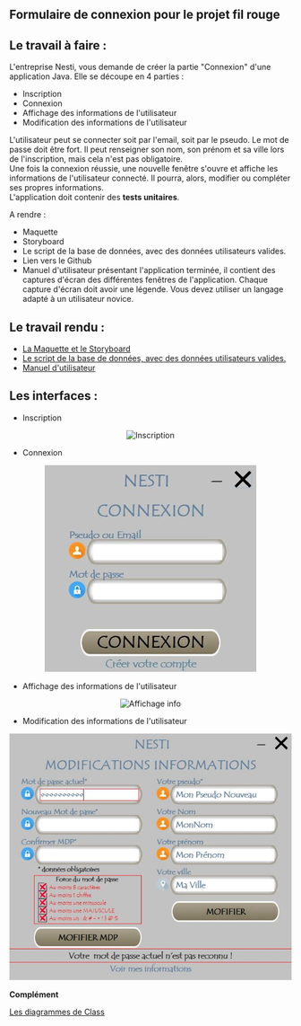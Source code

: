 ## Formulaire de connexion pour le projet fil rouge

## Le travail à faire :

L'entreprise Nesti, vous demande de créer la partie "Connexion" d'une application Java. Elle se découpe en 4 parties :  
 - Inscription  
 - Connexion  
 - Affichage des informations de l'utilisateur  
 - Modification des informations de l'utilisateur  
  
L'utilisateur peut se connecter soit par l'email, soit par le pseudo. Le mot de passe doit être fort. Il peut renseigner son nom, son prénom et sa ville lors de l'inscription, mais cela n'est pas obligatoire.  
Une fois la connexion réussie, une nouvelle fenêtre s'ouvre et affiche les informations de l'utilisateur connecté. Il pourra, alors, modifier ou compléter ses propres informations.  
L'application doit contenir des  **tests unitaires**.  
  
A rendre :  
 - Maquette  
 - Storyboard  
 - Le script de la base de données, avec des données utilisateurs valides.  
 - Lien vers le Github  
 - Manuel d'utilisateur présentant l'application terminée, il contient des captures d'écran des différentes fenêtres de l'application. Chaque capture d'écran doit avoir une légende. Vous devez utiliser un langage adapté à un utilisateur novice.
## Le travail rendu :
 - [La Maquette  et le  Storyboard](https://github.com/Michel-Cavaud/Projet_Nesti/blob/master/Dossier%20de%20conception/Projet%20NESTI%20Fil%20rouge.pdf) 
 - [Le script de la base de données, avec des données utilisateurs valides.](https://github.com/Michel-Cavaud/Projet_Nesti/blob/master/Dossier%20de%20conception/Le%20dictionnaire%20de%20donn%C3%A9es.pdf)  
 - [Manuel d'utilisateur](https://github.com/Michel-Cavaud/Projet_Nesti/blob/master/Dossier%20de%20conception/Notice%20inscription%20NESTI.pdf)
## Les interfaces :
 - Inscription

<p align="center">
  <img src="https://github.com/Michel-Cavaud/Projet_Nesti/blob/master/Dossier%20de%20conception/Images/Inscription%20compl%C3%A8te.png?raw=true" alt="Inscription"/>
</p>

 - Connexion

<p align="center">
  <img src="https://github.com/Michel-Cavaud/Projet_Nesti/blob/master/Dossier%20de%20conception/Images/Connexion.JPG?raw=true" alt="Connexion"/>
</p>

 - Affichage des informations de l'utilisateur

<p align="center">
  <img src="https://github.com/Michel-Cavaud/Projet_Nesti/blob/master/Dossier%20de%20conception/Images/Visu_%20compl%C3%A8te.png?raw=true" alt="Affichage info"/>
</p>

 - Modification des informations de l'utilisateur

 
<p align="center">
  <img src="https://github.com/Michel-Cavaud/Projet_Nesti/blob/master/Dossier%20de%20conception/Images/Modification_erreur_mdp_actuel.JPG?raw=true" alt="Modification"/>
</p>

**Complément**
<p><a href="https://github.com/Michel-Cavaud/Projet_Nesti/tree/master/Dossier%20de%20conception/DiagramDeClass">Les diagrammes de Class</a></p>
